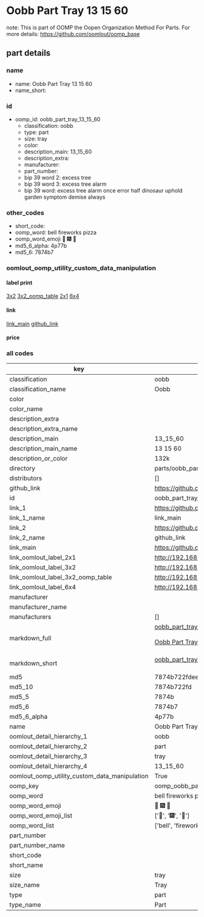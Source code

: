# Oobb Part Tray 13 15 60  

note: This is part of OOMP the Oopen Organization Method For Parts. For more details: https://github.com/oomlout/oomp_base

##  part details





### name
* name: Oobb Part Tray 13 15 60
* name_short: 
### id
* oomp_id: oobb_part_tray_13_15_60
  * classification: oobb
  * type: part
  * size: tray
  * color: 
  * description_main: 13_15_60
  * description_extra: 
  * manufacturer: 
  * part_number: 
  * bip 39 word 2: excess tree
  * bip 39 word 3: excess tree alarm
  * bip 39 word: excess tree alarm once error half dinosaur uphold garden symptom demise always

### other_codes
* short_code: 
* oomp_word: bell fireworks pizza
* oomp_word_emoji :bell: :fireworks: :pizza:
* md5_6_alpha: 4p77b
* md5_6: 7874b7






### oomlout_oomp_utility_custom_data_manipulation
#### label print
[3x2](http://192.168.1.245:1112/?label=oomp%204p77b)
[3x2_oomp_table](http://192.168.1.107:1112/?label=oomp%204p77b)
[2x1](http://192.168.1.242:1112/?label=oomp%204p77b)
[6x4](http://192.168.1.55:1112/?label=oomp%204p77b)    

#### link

[link_main](https://github.com/oomlout/oomlout_oomp_current_version_messy/tree/main/parts/oobb_part_tray_13_15_60) [github_link](https://github.com/oomlout/oomlout_oomp_part_src/tree/main/parts/oobb_part_tray_13_15_60)                             

#### price







### all codes 
| key | value |  
| --- | --- |  
| classification | oobb |  
| classification_name | Oobb |  
| color |  |  
| color_name |  |  
| description_extra |  |  
| description_extra_name |  |  
| description_main | 13_15_60 |  
| description_main_name | 13 15 60 |  
| description_or_color | 132k |  
| directory | parts/oobb_part_tray_13_15_60 |  
| distributors | [] |  
| github_link | https://github.com/oomlout/oomlout_oomp_part_src/tree/main/parts/oobb_part_tray_13_15_60 |  
| id | oobb_part_tray_13_15_60 |  
| link_1 | https://github.com/oomlout/oomlout_oomp_current_version_messy/tree/main/parts/oobb_part_tray_13_15_60 |  
| link_1_name | link_main |  
| link_2 | https://github.com/oomlout/oomlout_oomp_part_src/tree/main/parts/oobb_part_tray_13_15_60 |  
| link_2_name | github_link |  
| link_main | https://github.com/oomlout/oomlout_oomp_current_version_messy/tree/main/parts/oobb_part_tray_13_15_60 |  
| link_oomlout_label_2x1 | http://192.168.1.242:1112/?label=oomp%204p77b |  
| link_oomlout_label_3x2 | http://192.168.1.245:1112/?label=oomp%204p77b |  
| link_oomlout_label_3x2_oomp_table | http://192.168.1.107:1112/?label=oomp%204p77b |  
| link_oomlout_label_6x4 | http://192.168.1.55:1112/?label=oomp%204p77b |  
| manufacturer |  |  
| manufacturer_name |  |  
| manufacturers | [] |  
| markdown_full | [oobb_part_tray_13_15_60](https://github.com/oomlout/oomlout_oomp_current_version_messy/tree/main/parts/oobb_part_tray_13_15_60)<br>[](https://github.com/oomlout/oomlout_oomp_current_version_messy/tree/main/parts/oobb_part_tray_13_15_60)<br>[Oobb Part Tray 13 15 60](https://github.com/oomlout/oomlout_oomp_current_version_messy/tree/main/parts/oobb_part_tray_13_15_60)<br><br> |  
| markdown_short | [oobb_part_tray_13_15_60](https://github.com/oomlout/oomlout_oomp_current_version_messy/tree/main/parts/oobb_part_tray_13_15_60)<br><br> |  
| md5 | 7874b722fdeec7cda1a669a80bb9fa74 |  
| md5_10 | 7874b722fd |  
| md5_5 | 7874b |  
| md5_6 | 7874b7 |  
| md5_6_alpha | 4p77b |  
| name | Oobb Part Tray 13 15 60 |  
| oomlout_detail_hierarchy_1 | oobb |  
| oomlout_detail_hierarchy_2 | part |  
| oomlout_detail_hierarchy_3 | tray |  
| oomlout_detail_hierarchy_4 | 13_15_60 |  
| oomlout_oomp_utility_custom_data_manipulation | True |  
| oomp_key | oomp_oobb_part_tray_13_15_60 |  
| oomp_word | bell fireworks pizza |  
| oomp_word_emoji | :bell: :fireworks: :pizza: |  
| oomp_word_emoji_list | [':bell:', ':fireworks:', ':pizza:'] |  
| oomp_word_list | ['bell', 'fireworks', 'pizza'] |  
| part_number |  |  
| part_number_name |  |  
| short_code |  |  
| short_name |  |  
| size | tray |  
| size_name | Tray |  
| type | part |  
| type_name | Part |  
